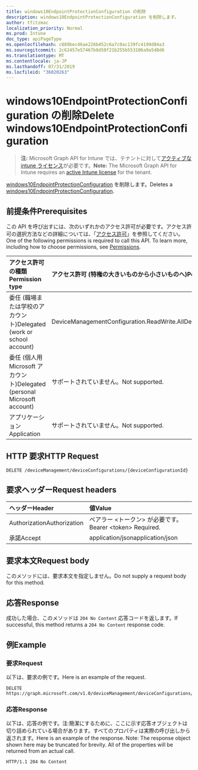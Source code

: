 ```yaml
---
title: windows10EndpointProtectionConfiguration の削除
description: windows10EndpointProtectionConfiguration を削除します。
author: tfitzmac
localization_priority: Normal
ms.prod: Intune
doc_type: apiPageType
ms.openlocfilehash: c889bec46ae226b452c6a7c0ac139fc4199d84a3
ms.sourcegitcommit: 2c62457e57467b8d50f21b255b553106a9a5d8d6
ms.translationtype: MT
ms.contentlocale: ja-JP
ms.lasthandoff: 07/31/2019
ms.locfileid: "36020263"
---
```

# <a name="delete-windows10endpointprotectionconfiguration"></a><span data-ttu-id="63a86-103">windows10EndpointProtectionConfiguration の削除</span><span class="sxs-lookup"><span data-stu-id="63a86-103">Delete windows10EndpointProtectionConfiguration</span></span>

> <span data-ttu-id="63a86-104">**注:** Microsoft Graph API for Intune では、テナントに対して[アクティブな intune ライセンス](https://go.microsoft.com/fwlink/?linkid=839381)が必要です。</span><span class="sxs-lookup"><span data-stu-id="63a86-104">**Note:** The Microsoft Graph API for Intune requires an [active Intune license](https://go.microsoft.com/fwlink/?linkid=839381) for the tenant.</span></span>

<span data-ttu-id="63a86-105">[windows10EndpointProtectionConfiguration](../resources/intune-deviceconfig-windows10endpointprotectionconfiguration.md) を削除します。</span><span class="sxs-lookup"><span data-stu-id="63a86-105">Deletes a [windows10EndpointProtectionConfiguration](../resources/intune-deviceconfig-windows10endpointprotectionconfiguration.md).</span></span>

## <a name="prerequisites"></a><span data-ttu-id="63a86-106">前提条件</span><span class="sxs-lookup"><span data-stu-id="63a86-106">Prerequisites</span></span>
<span data-ttu-id="63a86-p101">この API を呼び出すには、次のいずれかのアクセス許可が必要です。アクセス許可の選択方法などの詳細については、「[アクセス許可](/graph/permissions-reference)」を参照してください。</span><span class="sxs-lookup"><span data-stu-id="63a86-p101">One of the following permissions is required to call this API. To learn more, including how to choose permissions, see [Permissions](/graph/permissions-reference).</span></span>

|<span data-ttu-id="63a86-109">アクセス許可の種類</span><span class="sxs-lookup"><span data-stu-id="63a86-109">Permission type</span></span>|<span data-ttu-id="63a86-110">アクセス許可 (特権の大きいものから小さいものへ)</span><span class="sxs-lookup"><span data-stu-id="63a86-110">Permissions (from most to least privileged)</span></span>|
|:---|:---|
|<span data-ttu-id="63a86-111">委任 (職場または学校のアカウント)</span><span class="sxs-lookup"><span data-stu-id="63a86-111">Delegated (work or school account)</span></span>|<span data-ttu-id="63a86-112">DeviceManagementConfiguration.ReadWrite.All</span><span class="sxs-lookup"><span data-stu-id="63a86-112">DeviceManagementConfiguration.ReadWrite.All</span></span>|
|<span data-ttu-id="63a86-113">委任 (個人用 Microsoft アカウント)</span><span class="sxs-lookup"><span data-stu-id="63a86-113">Delegated (personal Microsoft account)</span></span>|<span data-ttu-id="63a86-114">サポートされていません。</span><span class="sxs-lookup"><span data-stu-id="63a86-114">Not supported.</span></span>|
|<span data-ttu-id="63a86-115">アプリケーション</span><span class="sxs-lookup"><span data-stu-id="63a86-115">Application</span></span>|<span data-ttu-id="63a86-116">サポートされていません。</span><span class="sxs-lookup"><span data-stu-id="63a86-116">Not supported.</span></span>|

## <a name="http-request"></a><span data-ttu-id="63a86-117">HTTP 要求</span><span class="sxs-lookup"><span data-stu-id="63a86-117">HTTP Request</span></span>
<!-- {
  "blockType": "ignored"
}
-->
``` http
DELETE /deviceManagement/deviceConfigurations/{deviceConfigurationId}
```

## <a name="request-headers"></a><span data-ttu-id="63a86-118">要求ヘッダー</span><span class="sxs-lookup"><span data-stu-id="63a86-118">Request headers</span></span>
|<span data-ttu-id="63a86-119">ヘッダー</span><span class="sxs-lookup"><span data-stu-id="63a86-119">Header</span></span>|<span data-ttu-id="63a86-120">値</span><span class="sxs-lookup"><span data-stu-id="63a86-120">Value</span></span>|
|:---|:---|
|<span data-ttu-id="63a86-121">Authorization</span><span class="sxs-lookup"><span data-stu-id="63a86-121">Authorization</span></span>|<span data-ttu-id="63a86-122">ベアラー &lt;トークン&gt; が必要です。</span><span class="sxs-lookup"><span data-stu-id="63a86-122">Bearer &lt;token&gt; Required.</span></span>|
|<span data-ttu-id="63a86-123">承諾</span><span class="sxs-lookup"><span data-stu-id="63a86-123">Accept</span></span>|<span data-ttu-id="63a86-124">application/json</span><span class="sxs-lookup"><span data-stu-id="63a86-124">application/json</span></span>|

## <a name="request-body"></a><span data-ttu-id="63a86-125">要求本文</span><span class="sxs-lookup"><span data-stu-id="63a86-125">Request body</span></span>
<span data-ttu-id="63a86-126">このメソッドには、要求本文を指定しません。</span><span class="sxs-lookup"><span data-stu-id="63a86-126">Do not supply a request body for this method.</span></span>

## <a name="response"></a><span data-ttu-id="63a86-127">応答</span><span class="sxs-lookup"><span data-stu-id="63a86-127">Response</span></span>
<span data-ttu-id="63a86-128">成功した場合、このメソッドは `204 No Content` 応答コードを返します。</span><span class="sxs-lookup"><span data-stu-id="63a86-128">If successful, this method returns a `204 No Content` response code.</span></span>

## <a name="example"></a><span data-ttu-id="63a86-129">例</span><span class="sxs-lookup"><span data-stu-id="63a86-129">Example</span></span>

### <a name="request"></a><span data-ttu-id="63a86-130">要求</span><span class="sxs-lookup"><span data-stu-id="63a86-130">Request</span></span>
<span data-ttu-id="63a86-131">以下は、要求の例です。</span><span class="sxs-lookup"><span data-stu-id="63a86-131">Here is an example of the request.</span></span>
``` http
DELETE https://graph.microsoft.com/v1.0/deviceManagement/deviceConfigurations/{deviceConfigurationId}
```

### <a name="response"></a><span data-ttu-id="63a86-132">応答</span><span class="sxs-lookup"><span data-stu-id="63a86-132">Response</span></span>
<span data-ttu-id="63a86-p102">以下は、応答の例です。注:簡潔にするために、ここに示す応答オブジェクトは切り詰められている場合があります。すべてのプロパティは実際の呼び出しから返されます。</span><span class="sxs-lookup"><span data-stu-id="63a86-p102">Here is an example of the response. Note: The response object shown here may be truncated for brevity. All of the properties will be returned from an actual call.</span></span>
``` http
HTTP/1.1 204 No Content
```



